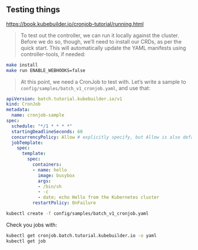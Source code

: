 ## Testing things

https://book.kubebuilder.io/cronjob-tutorial/running.html

> To test out the controller, we can run it locally against the cluster. Before we do so, though, we’ll need to install our CRDs, as per the quick start. This will automatically update the YAML manifests using controller-tools, if needed:

```bash
make install
make run ENABLE_WEBHOOKS=false
```

>At this point, we need a CronJob to test with. Let’s write a sample to `config/samples/batch_v1_cronjob.yaml`, and use that:

```yaml
apiVersion: batch.tutorial.kubebuilder.io/v1
kind: CronJob
metadata:
  name: cronjob-sample
spec:
  schedule: "*/1 * * * *"
  startingDeadlineSeconds: 60
  concurrencyPolicy: Allow # explicitly specify, but Allow is also default.
  jobTemplate:
    spec:
      template:
        spec:
          containers:
          - name: hello
            image: busybox
            args:
            - /bin/sh
            - -c
            - date; echo Hello from the Kubernetes cluster
          restartPolicy: OnFailure
```

```bash
kubectl create -f config/samples/batch_v1_cronjob.yaml
```

Check you jobs with:

```bash
kubectl get cronjob.batch.tutorial.kubebuilder.io -o yaml
kubectl get job
```

